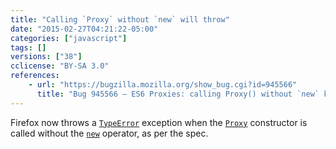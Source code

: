 ```yaml
---
title: "Calling `Proxy` without `new` will throw"
date: "2015-02-27T04:21:22-05:00"
categories: ["javascript"]
tags: []
versions: ["38"]
cclicense: "BY-SA 3.0"
references:
    - url: "https://bugzilla.mozilla.org/show_bug.cgi?id=945566"
      title: "Bug 945566 – ES6 Proxies: calling Proxy() without `new` keyword -> TypeError"
---
```

Firefox now throws a [`TypeError`](https://developer.mozilla.org/en-US/docs/Web/JavaScript/Reference/Global_Objects/TypeError) exception when the [`Proxy`](https://developer.mozilla.org/en-US/docs/Web/JavaScript/Reference/Global_Objects/Proxy) constructor is called without the [`new`](https://developer.mozilla.org/en-US/docs/Web/JavaScript/Reference/Operators/new) operator, as per the spec.
